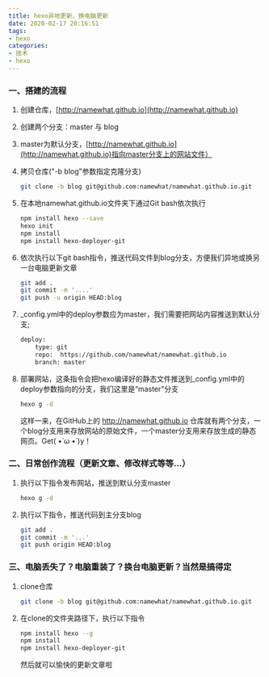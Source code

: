 ```yaml
---
title: hexo异地更新、换电脑更新
date: 2020-02-17 20:16:51
tags: 
- hexo
categories:
- 技术
- hexo
---
```


### 一、搭建的流程

1. 创建仓库，[http://namewhat.github.io](http://namewhat.github.io)

2. 创建两个分支：master 与 blog

3. master为默认分支，[http://namewhat.github.io](http://namewhat.github.io)指向master分支上的网站文件）

4. 拷贝仓库("-b blog"参数指定克隆分支)
    ``` bash
    git clone -b blog git@github.com:namewhat/namewhat.github.io.git
    ```
          
5. 在本地namewhat.github.io文件夹下通过Git bash依次执行
    ``` bash
    npm install hexo --save
    hexo init
    npm install
    npm install hexo-deployer-git
    ```

6. 依次执行以下git bash指令，推送代码文件到blog分支，方便我们异地或换另一台电脑更新文章
    ``` bash
    git add .
    git commit -m '....'
    git push -u origin HEAD:blog
    ```

7. _config.yml中的deploy参数应为master，我们需要把网站内容推送到默认分支; 
    ``` bash
    deploy:
        type: git
        repo:  https://github.com/namewhat/namewhat.github.io
        branch: master
    ```

8. 部署网站，这条指令会把hexo编译好的静态文件推送到_config.yml中的deploy参数指向的分支，我们这里是“master”分支
    ``` bash
    hexo g -d
    ```
     这样一来，在GitHub上的 http://namewhat.github.io 仓库就有两个分支，一个blog分支用来存放网站的原始文件，一个master分支用来存放生成的静态网页。Get( •̀ ω •́ )y！

### 二、日常创作流程（更新文章、修改样式等等...）

1. 执行以下指令发布网站，推送到默认分支master
    ``` bash
    hexo g -d
    ```

2. 执行以下指令，推送代码到主分支blog
    ``` bash
    git add .
    git commit -m '...'
    git push origin HEAD:blog
    ```

### 三、电脑丢失了？电脑重装了？换台电脑更新？当然是搞得定

1. clone仓库
    ``` bash
    git clone -b blog git@github.com:namewhat/namewhat.github.io.git
    ```

2. 在clone的文件夹路径下，执行以下指令
    ``` bash
    npm install hexo --g
    npm install
    npm install hexo-deployer-git
    ```
    然后就可以愉快的更新文章啦